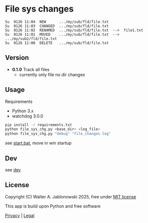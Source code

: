 # File sys changes

```
Su  0126 11:04  NEW      .../my/sub/fld/file.txt
Su  0126 11:03  CHANGED  .../my/sub/fld/file.txt
Su  0126 11:02  RENAMED  .../my/sub/fld/file.txt  -->  file1.txt
Su  0126 11:01  MOVED    .../my/sub/fld/file.txt  -->  .../my/sub2/fld/file.txt
Su  0126 11:00  DELETE   .../my/sub/fld/file.txt
```

## Version

- **0.1.0** Track all files
  - currently only file no dir changes

## Usage

Requirements

- Python 3.x
- watchdog 3.0.0

```bash
pip install -r requirements.txt
python file_sys_chg.py <base_dir> <log_file>
python file_sys_chg.py "debug" "file_changes.log" 
```

see [start.bat](start.bat), move in win startup

## Dev

see [dev](dev.md)

## License

Copyright (C) Walter A. Jablonowski 2025, free under [MIT license](LICENSE)

This app is build upon Python and free software

[Privacy](https://walter-a-jablonowski.github.io/privacy.html) | [Legal](https://walter-a-jablonowski.github.io/imprint.html)
